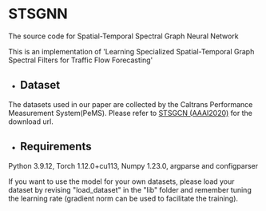# STSGNN
The source code for Spatial-Temporal Spectral Graph Neural Network 

This is an implementation of 'Learning Specialized Spatial-Temporal Graph Spectral Filters for Traffic Flow Forecasting'


* ## Dataset
The datasets used in our paper are collected by the Caltrans Performance Measurement System(PeMS). Please refer to [STSGCN (AAAI2020)](https://github.com/Davidham3/STSGCN) for the download url.


* ## Requirements

Python 3.9.12, Torch 1.12.0+cu113, Numpy 1.23.0, argparse and configparser


If you want to use the model for your own datasets, please load your dataset by revising "load_dataset" in the "lib" folder and remember tuning the learning rate (gradient norm can be used to facilitate the training).

